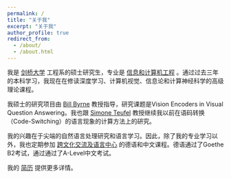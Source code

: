```yaml
---
permalink: /
title: "关于我"
excerpt: "关于我"
author_profile: true
redirect_from: 
  - /about/
  - /about.html
---
```

  
我是 [剑桥大学](https://www.cam.ac.uk/) 工程系的硕士研究生，专业是 [信息和计算机工程](http://www.eng.cam.ac.uk/research/academic-divisions/information-engineering) 。通过过去三年的本科学习，我现在在修读深度学习、计算机视觉、信息论和计算神经科学的高级理论课程。

我硕士的研究项目由 [Bill Byrne](https://sites.google.com/view/bill-byrne/) 教授指导，研究课题是Vision Encoders in Visual Question Answering。我也跟 [Simone Teufel](https://www.cl.cam.ac.uk/~sht25/) 教授继续我以前在语码转换（Code-Switching）的语言现象的计算方法上的研究。

我的兴趣在于尖端的自然语言处理研究和语言学习。因此，除了我的专业学习以外，我也定期参加 [跨文化交流及语言中心](https://www.clic.eng.cam.ac.uk/) 的德语和中文课程。德语通过了Goethe B2考试，通过通过了A-Level中文考试。

我的 [简历](https://igorsterner.github.io/files/igorsternercv.pdf) 提供更多详情。